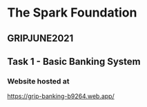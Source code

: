 # The Spark Foundation

##  GRIPJUNE2021

## Task 1 - Basic Banking System

### Website hosted at

https://grip-banking-b9264.web.app/
